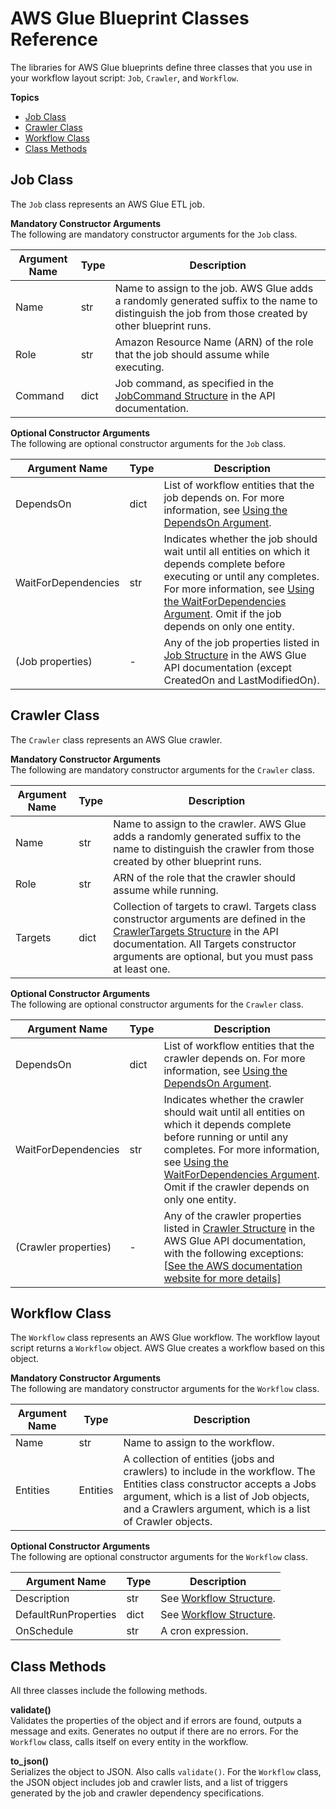 # AWS Glue Blueprint Classes Reference<a name="developing-blueprints-code-classes"></a>

The libraries for AWS Glue blueprints define three classes that you use in your workflow layout script: `Job`, `Crawler`, and `Workflow`\.

**Topics**
+ [Job Class](#developing-blueprints-code-jobclass)
+ [Crawler Class](#developing-blueprints-code-crawlerclass)
+ [Workflow Class](#developing-blueprints-code-workflowclass)
+ [Class Methods](#developing-blueprints-code-methods)

## Job Class<a name="developing-blueprints-code-jobclass"></a>

The `Job` class represents an AWS Glue ETL job\.

**Mandatory Constructor Arguments**  
The following are mandatory constructor arguments for the `Job` class\.


| Argument Name | Type | Description | 
| --- | --- | --- | 
| Name | str | Name to assign to the job\. AWS Glue adds a randomly generated suffix to the name to distinguish the job from those created by other blueprint runs\. | 
| Role | str | Amazon Resource Name \(ARN\) of the role that the job should assume while executing\. | 
| Command | dict | Job command, as specified in the [JobCommand Structure](aws-glue-api-jobs-job.md#aws-glue-api-jobs-job-JobCommand) in the API documentation\.  | 

**Optional Constructor Arguments**  
The following are optional constructor arguments for the `Job` class\.


| Argument Name | Type | Description | 
| --- | --- | --- | 
| DependsOn | dict | List of workflow entities that the job depends on\. For more information, see [Using the DependsOn Argument](developing-blueprints-code-layout.md#developing-blueprints-code-layout-depends-on)\. | 
| WaitForDependencies | str | Indicates whether the job should wait until all entities on which it depends complete before executing or until any completes\. For more information, see [Using the WaitForDependencies Argument](developing-blueprints-code-layout.md#developing-blueprints-code-layout-wait-for-dependencies)\. Omit if the job depends on only one entity\. | 
| \(Job properties\) | \- | Any of the job properties listed in [Job Structure](aws-glue-api-jobs-job.md#aws-glue-api-jobs-job-Job) in the AWS Glue API documentation \(except CreatedOn and LastModifiedOn\)\. | 

## Crawler Class<a name="developing-blueprints-code-crawlerclass"></a>

The `Crawler` class represents an AWS Glue crawler\.

**Mandatory Constructor Arguments**  
The following are mandatory constructor arguments for the `Crawler` class\.


| Argument Name | Type | Description | 
| --- | --- | --- | 
| Name | str | Name to assign to the crawler\. AWS Glue adds a randomly generated suffix to the name to distinguish the crawler from those created by other blueprint runs\. | 
| Role | str | ARN of the role that the crawler should assume while running\. | 
| Targets | dict | Collection of targets to crawl\. Targets class constructor arguments are defined in the [CrawlerTargets Structure](aws-glue-api-crawler-crawling.md#aws-glue-api-crawler-crawling-CrawlerTargets) in the API documentation\. All Targets constructor arguments are optional, but you must pass at least one\.  | 

**Optional Constructor Arguments**  
The following are optional constructor arguments for the `Crawler` class\.


| Argument Name | Type | Description | 
| --- | --- | --- | 
| DependsOn | dict | List of workflow entities that the crawler depends on\. For more information, see [Using the DependsOn Argument](developing-blueprints-code-layout.md#developing-blueprints-code-layout-depends-on)\. | 
| WaitForDependencies | str | Indicates whether the crawler should wait until all entities on which it depends complete before running or until any completes\. For more information, see [Using the WaitForDependencies Argument](developing-blueprints-code-layout.md#developing-blueprints-code-layout-wait-for-dependencies)\. Omit if the crawler depends on only one entity\. | 
| \(Crawler properties\) | \- | Any of the crawler properties listed in [Crawler Structure](aws-glue-api-crawler-crawling.md#aws-glue-api-crawler-crawling-Crawler) in the AWS Glue API documentation, with the following exceptions:[\[See the AWS documentation website for more details\]](http://docs.aws.amazon.com/glue/latest/dg/developing-blueprints-code-classes.html) | 

## Workflow Class<a name="developing-blueprints-code-workflowclass"></a>

The `Workflow` class represents an AWS Glue workflow\. The workflow layout script returns a `Workflow` object\. AWS Glue creates a workflow based on this object\.

**Mandatory Constructor Arguments**  
The following are mandatory constructor arguments for the `Workflow` class\.


| Argument Name | Type | Description | 
| --- | --- | --- | 
| Name | str | Name to assign to the workflow\. | 
| Entities | Entities | A collection of entities \(jobs and crawlers\) to include in the workflow\. The Entities class constructor accepts a Jobs argument, which is a list of Job objects, and a Crawlers argument, which is a list of Crawler objects\. | 

**Optional Constructor Arguments**  
The following are optional constructor arguments for the `Workflow` class\.


| Argument Name | Type | Description | 
| --- | --- | --- | 
| Description | str | See [Workflow Structure](aws-glue-api-workflow.md#aws-glue-api-workflow-Workflow)\. | 
| DefaultRunProperties | dict | See [Workflow Structure](aws-glue-api-workflow.md#aws-glue-api-workflow-Workflow)\. | 
| OnSchedule | str | A cron expression\. | 

## Class Methods<a name="developing-blueprints-code-methods"></a>

All three classes include the following methods\.

**validate\(\)**  
Validates the properties of the object and if errors are found, outputs a message and exits\. Generates no output if there are no errors\. For the `Workflow` class, calls itself on every entity in the workflow\.

**to\_json\(\)**  
Serializes the object to JSON\. Also calls `validate()`\. For the `Workflow` class, the JSON object includes job and crawler lists, and a list of triggers generated by the job and crawler dependency specifications\.